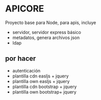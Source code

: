 # APICORE
Proyecto base para Node, para apis, incluye 
- servidor, servidor express básico
- metadatos, genera archivos json
- ldap

## por hacer
- autenticación
- plantilla cdn easljs + jquery
- plantilla own easljs + jquery
- plantilla cdn bootstrap + jquery
- plantilla own bootstrap+ jquery